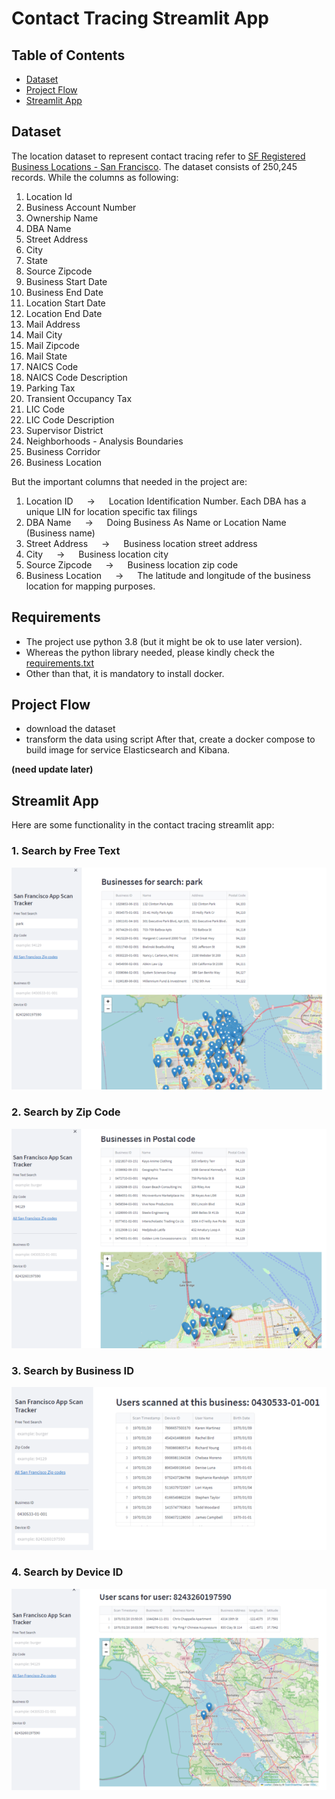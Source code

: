 # Contact Tracing Streamlit App
## Table of Contents
- [Dataset](#dataset)
- [Project Flow](#project-flow)
- [Streamlit App](#streamlit-app)

## Dataset
The location dataset to represent contact tracing refer to [SF Registered Business Locations - San Francisco](https://www.kaggle.com/datasets/san-francisco/sf-registered-business-locations-san-francisco).
The dataset consists of 250,245 records. While the columns as following:
1. Location Id
2. Business Account Number
3. Ownership Name
4. DBA Name
5. Street Address
6. City
7. State
8. Source Zipcode
9. Business Start Date
10. Business End Date
11. Location Start Date
12. Location End Date
13. Mail Address
14. Mail City
15. Mail Zipcode
16. Mail State
17. NAICS Code
18. NAICS Code Description
19. Parking Tax
20. Transient Occupancy Tax
21. LIC Code
22. LIC Code Description
23. Supervisor District
24. Neighborhoods - Analysis Boundaries
25. Business Corridor
26. Business Location

But the important columns that needed in the project are:
1. Location ID &emsp; $\rightarrow$ &emsp; Location Identification Number. Each DBA has a unique LIN for location specific tax filings
2. DBA Name &emsp; $\rightarrow$ &emsp; Doing Business As Name or Location Name (Business name)
3. Street Address &emsp; $\rightarrow$ &emsp; Business location street address
4. City &emsp; $\rightarrow$ &emsp; Business location city
5. Source Zipcode &emsp; $\rightarrow$ &emsp; Business location zip code
6. Business Location &emsp; $\rightarrow$ &emsp; The latitude and longitude of the business location for mapping purposes.

## Requirements
- The project use python 3.8 (but it might be ok to  use later version).
- Whereas the python library needed, please kindly check the [requirements.txt](./requirements.txt)
- Other than that, it is mandatory to install docker.


## Project Flow
- download the dataset
- transform the data using script 
 After that, create a docker compose to build image for service Elasticsearch and Kibana.

**(need update later)**

## Streamlit App
 Here are some functionality in the contact tracing streamlit app:
### 1. Search by Free Text
![Search by free text](./images/search-by-free-text-small.png)
### 2. Search by Zip Code
![Search by free text](./images/search-by-zip-small.png)
### 3. Search by Business ID
![Search by free text](./images/search-by-business-id-small.png)
### 4. Search by Device ID
![Search by free text](./images/search-by-device-id-small.png)

